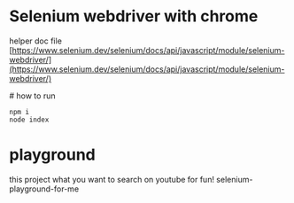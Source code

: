 # Selenium webdriver with chrome

helper doc file
[https://www.selenium.dev/selenium/docs/api/javascript/module/selenium-webdriver/](https://www.selenium.dev/selenium/docs/api/javascript/module/selenium-webdriver/)

# how to run

```
npm i
node index
```

# playground

this project
what you want to search on youtube
for fun!
selenium-playground-for-me